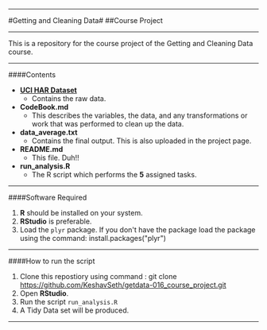 - - -
#Getting and Cleaning Data#
##Course Project
- - -
This is a repository for the course project of the Getting and Cleaning Data course.
_ _ _
####Contents
* [<b>UCI HAR Dataset</b>](https://d396qusza40orc.cloudfront.net/getdata%2Fprojectfiles%2FUCI%20HAR%20Dataset.zip)
    * Contains the raw data.
* <b>CodeBook.md</b>
    * This describes the variables, the data, and any transformations or work that was performed to clean up the data.
*  <b>data_average.txt</b>
    * Contains the final output. This is also uploaded in the project page.
* <b>README.md</b>
    * This file. Duh!!
* <b>run_analysis.R</b>
    * The R script which performs the <b>5</b> assigned tasks.
_ _ _
####Software Required
1. <strong>R</strong> should be installed on your system.
2. <strong>RStudio</strong> is preferable.
3. Load the `plyr` package. If you don't have the package load the package using the command:
        install.packages("plyr")
_ _ _

####How to run the script
1. Clone this repostiory using command :
        git clone https://github.com/KeshavSeth/getdata-016_course_project.git
2. Open <b>RStudio</b>.
3. Run the script `run_analysis.R`
4. A Tidy Data set will be produced.
_ _ _
